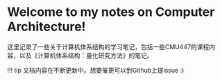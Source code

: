# Welcome to my notes on Computer Architecture!

这里记录了一些关于计算机体系结构的学习笔记，包括一些CMU447的课程内容，以及《计算机体系结构：量化研究方法》的笔记。

!!! tip
	文档内容在不断更新中。想要催更可以到Github上提issue :)